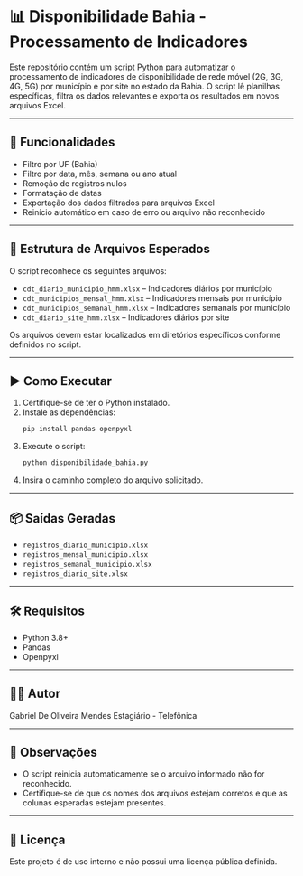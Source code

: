 # 📊 Disponibilidade Bahia - Processamento de Indicadores

Este repositório contém um script Python para automatizar o processamento de indicadores de disponibilidade de rede móvel (2G, 3G, 4G, 5G) por município e por site no estado da Bahia. O script lê planilhas específicas, filtra os dados relevantes e exporta os resultados em novos arquivos Excel.

---

## 🧰 Funcionalidades

- Filtro por UF (Bahia)
- Filtro por data, mês, semana ou ano atual
- Remoção de registros nulos
- Formatação de datas
- Exportação dos dados filtrados para arquivos Excel
- Reinício automático em caso de erro ou arquivo não reconhecido

---

## 📁 Estrutura de Arquivos Esperados

O script reconhece os seguintes arquivos:

- `cdt_diario_municipio_hmm.xlsx` – Indicadores diários por município
- `cdt_municipios_mensal_hmm.xlsx` – Indicadores mensais por município
- `cdt_municipios_semanal_hmm.xlsx` – Indicadores semanais por município
- `cdt_diario_site_hmm.xlsx` – Indicadores diários por site

Os arquivos devem estar localizados em diretórios específicos conforme definidos no script.

---

## ▶️ Como Executar

1. Certifique-se de ter o Python instalado.
2. Instale as dependências:
   ```bash
   pip install pandas openpyxl
   ```
3. Execute o script:
   ```bash
   python disponibilidade_bahia.py
   ```
4. Insira o caminho completo do arquivo solicitado.

---

## 📦 Saídas Geradas

- `registros_diario_municipio.xlsx`
- `registros_mensal_municipio.xlsx`
- `registros_semanal_municipio.xlsx`
- `registros_diario_site.xlsx`

---

## 🛠️ Requisitos

- Python 3.8+
- Pandas
- Openpyxl

---

## 👨‍💻 Autor

Gabriel De Oliveira Mendes
Estagiário - Telefônica

---

## 📌 Observações

- O script reinicia automaticamente se o arquivo informado não for reconhecido.
- Certifique-se de que os nomes dos arquivos estejam corretos e que as colunas esperadas estejam presentes.

---

## 📄 Licença

Este projeto é de uso interno e não possui uma licença pública definida.
